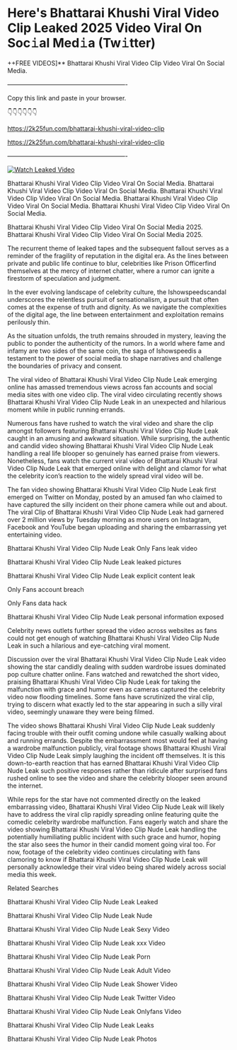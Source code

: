# Here's Bhattarai Khushi Viral Video Clip Leaked 2025 Video Viral On Soc𝚒al Med𝚒a (Tw𝚒tter)

++FREE VIDEOS]** Bhattarai Khushi Viral Video Clip Video Viral On Social Media.

———————————————————-

Copy this link and paste in your browser.

👇👇👇👇👇👇

https://2k25fun.com/bhattarai-khushi-viral-video-clip

https://2k25fun.com/bhattarai-khushi-viral-video-clip

———————————————————-

[![Watch Leaked Video](https://miro.medium.com/v2/resize:fit:828/format:webp/1*cilzJN44JGOrTw9NJCrNHA.gif "Watch Leaked Video")](https://2k25fun.com/bhattarai-khushi-viral-video-clip)

Bhattarai Khushi Viral Video Clip Video Viral On Social Media. Bhattarai Khushi Viral Video Clip Video Viral On Social Media. Bhattarai Khushi Viral Video Clip Video Viral On Social Media. Bhattarai Khushi Viral Video Clip Video Viral On Social Media. Bhattarai Khushi Viral Video Clip Video Viral On Social Media.

Bhattarai Khushi Viral Video Clip Video Viral On Social Media 2025. Bhattarai Khushi Viral Video Clip Video Viral On Social Media 2025.

The recurrent theme of leaked tapes and the subsequent fallout serves as a reminder of the fragility of reputation in the digital era. As the lines between private and public life continue to blur, celebrities like Prison Officerfind themselves at the mercy of internet chatter, where a rumor can ignite a firestorm of speculation and judgment.

In the ever evolving landscape of celebrity culture, the Ishowspeedscandal underscores the relentless pursuit of sensationalism, a pursuit that often comes at the expense of truth and dignity. As we navigate the complexities of the digital age, the line between entertainment and exploitation remains perilously thin.

As the situation unfolds, the truth remains shrouded in mystery, leaving the public to ponder the authenticity of the rumors. In a world where fame and infamy are two sides of the same coin, the saga of Ishowspeedis a testament to the power of social media to shape narratives and challenge the boundaries of privacy and consent.

The viral video of Bhattarai Khushi Viral Video Clip Nude Leak emerging online has amassed tremendous views across fan accounts and social media sites with one video clip. The viral video circulating recently shows Bhattarai Khushi Viral Video Clip Nude Leak in an unexpected and hilarious moment while in public running errands.

Numerous fans have rushed to watch the viral video and share the clip amongst followers featuring Bhattarai Khushi Viral Video Clip Nude Leak caught in an amusing and awkward situation. While surprising, the authentic and candid video showing Bhattarai Khushi Viral Video Clip Nude Leak handling a real life blooper so genuinely has earned praise from viewers. Nonetheless, fans watch the current viral video of Bhattarai Khushi Viral Video Clip Nude Leak that emerged online with delight and clamor for what the celebrity icon’s reaction to the widely spread viral video will be.

The fan video showing Bhattarai Khushi Viral Video Clip Nude Leak first emerged on Twitter on Monday, posted by an amused fan who claimed to have captured the silly incident on their phone camera while out and about. The viral Clip of Bhattarai Khushi Viral Video Clip Nude Leak had garnered over 2 million views by Tuesday morning as more users on Instagram, Facebook and YouTube began uploading and sharing the embarrassing yet entertaining video.

Bhattarai Khushi Viral Video Clip Nude Leak Only Fans leak video

Bhattarai Khushi Viral Video Clip Nude Leak leaked pictures

Bhattarai Khushi Viral Video Clip Nude Leak explicit content leak

Only Fans account breach

Only Fans data hack

Bhattarai Khushi Viral Video Clip Nude Leak personal information exposed

Celebrity news outlets further spread the video across websites as fans could not get enough of watching Bhattarai Khushi Viral Video Clip Nude Leak in such a hilarious and eye-catching viral moment.

Discussion over the viral Bhattarai Khushi Viral Video Clip Nude Leak video showing the star candidly dealing with sudden wardrobe issues dominated pop culture chatter online. Fans watched and rewatched the short video, praising Bhattarai Khushi Viral Video Clip Nude Leak for taking the malfunction with grace and humor even as cameras captured the celebrity video now flooding timelines. Some fans have scrutinized the viral clip, trying to discern what exactly led to the star appearing in such a silly viral video, seemingly unaware they were being filmed.

The video shows Bhattarai Khushi Viral Video Clip Nude Leak suddenly facing trouble with their outfit coming undone while casually walking about and running errands. Despite the embarrassment most would feel at having a wardrobe malfunction publicly, viral footage shows Bhattarai Khushi Viral Video Clip Nude Leak simply laughing the incident off themselves. It is this down-to-earth reaction that has earned Bhattarai Khushi Viral Video Clip Nude Leak such positive responses rather than ridicule after surprised fans rushed online to see the video and share the celebrity blooper seen around the internet.

While reps for the star have not commented directly on the leaked embarrassing video, Bhattarai Khushi Viral Video Clip Nude Leak will likely have to address the viral clip rapidly spreading online featuring quite the comedic celebrity wardrobe malfunction. Fans eagerly watch and share the video showing Bhattarai Khushi Viral Video Clip Nude Leak handling the potentially humiliating public incident with such grace and humor, hoping the star also sees the humor in their candid moment going viral too. For now, footage of the celebrity video continues circulating with fans clamoring to know if Bhattarai Khushi Viral Video Clip Nude Leak will personally acknowledge their viral video being shared widely across social media this week.

Related Searches

Bhattarai Khushi Viral Video Clip Nude Leak Leaked

Bhattarai Khushi Viral Video Clip Nude Leak Nude

Bhattarai Khushi Viral Video Clip Nude Leak Sexy Video

Bhattarai Khushi Viral Video Clip Nude Leak xxx Video

Bhattarai Khushi Viral Video Clip Nude Leak Porn

Bhattarai Khushi Viral Video Clip Nude Leak Adult Video

Bhattarai Khushi Viral Video Clip Nude Leak Shower Video

Bhattarai Khushi Viral Video Clip Nude Leak Twitter Video

Bhattarai Khushi Viral Video Clip Nude Leak Onlyfans Video

Bhattarai Khushi Viral Video Clip Nude Leak Leaks

Bhattarai Khushi Viral Video Clip Nude Leak Photos